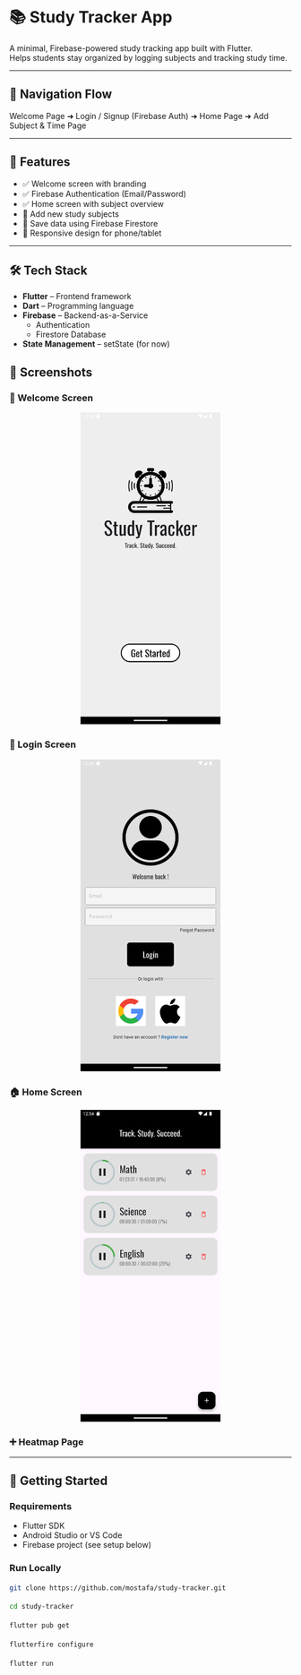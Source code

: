 # 📚 Study Tracker App

A minimal, Firebase-powered study tracking app built with Flutter.  
Helps students stay organized by logging subjects and tracking study time.

---

## 🧭 Navigation Flow

Welcome Page ➜ Login / Signup (Firebase Auth) ➜ Home Page ➜ Add Subject & Time Page

---

## 🚀 Features

- ✅ Welcome screen with branding
- ✅ Firebase Authentication (Email/Password)
- ✅ Home screen with subject overview
- 🔄 Add new study subjects
- 🔄 Save data using Firebase Firestore
- 🔄 Responsive design for phone/tablet

---

## 🛠️ Tech Stack

- **Flutter** – Frontend framework
- **Dart** – Programming language
- **Firebase** – Backend-as-a-Service
  - Authentication
  - Firestore Database
- **State Management** – setState (for now)

## 📱 Screenshots

### 👋 Welcome Screen
<p align="center">
  <img src="screenshots/WelcomeScreen.png" width="250"/>
</p>

### 🔐 Login Screen
<p align="center">
  <img src="screenshots/LoginScreen.png" width="250"/>
</p>

### 🏠 Home Screen
<p align="center">
  <img src="screenshots/HomeScreen.png" width="250"/>
</p>

### ➕ Heatmap Page



---

## 🔧 Getting Started

### Requirements

- Flutter SDK
- Android Studio or VS Code
- Firebase project (see setup below)

### Run Locally

```bash
git clone https://github.com/mostafa/study-tracker.git

cd study-tracker

flutter pub get

flutterfire configure

flutter run
